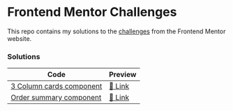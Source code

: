 # Frontend Mentor Challenges

This repo contains my solutions to the [challenges](https://www.frontendmentor.io/challenges) from the Frontend Mentor website.

### Solutions

| Code | Preview |
|---|---|
|[3 Column cards component](https://github.com/lyaricci/frontend-mentor-challenges/tree/main/three-column-cards)|[🔗 Link](https://lyaricci.github.io/frontend-mentor-challenges/three-column-cards/)|
|[Order summary component](https://github.com/lyaricci/frontend-mentor-challenges/tree/main/order-summary-component)|[🔗 Link](https://lyaricci.github.io/frontend-mentor-challenges/order-summary-component/)|
